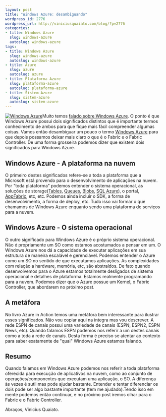 ```yaml
--- 
layout: post
title: "Windows Azure: desambiguando"
wordpress_id: 2776
wordpress_url: http://viniciusquaiato.com/blog/?p=2776
categories: 
- title: Windows Azure
  slug: windows-azure
  autoslug: windows-azure
tags: 
- title: Windows Azure
  slug: windows-azure
  autoslug: windows-azure
- title: Azure
  slug: azure
  autoslug: azure
- title: Plataforma Azure
  slug: plataforma-azure
  autoslug: plataforma-azure
- title: Sistem Azure
  slug: sistem-azure
  autoslug: sistem-azure
---
```

[![Windows Azure](http://viniciusquaiato.com/images_posts/azure-150x150.png "Windows Azure")](http://viniciusquaiato.com/images_posts/azure.png)Muito temos [falado sobre Windows Azure](http://viniciusquaiato.com/blog/category/windows-azure/). O ponto é que Windows Azure possui dois significados distintos que é importante termos conhecimento de ambos para que fique mais fácil compreender algumas coisas. Vamos então desambiguar um pouco o termo [Windows Azure](http://azure.com) para que depois possamos deixar mais claro o que é o Fabric e o Fabric Controller. De uma forma grosseira podemos dizer que existem dois significados para Windows Azure.

## Windows Azure - A plataforma na nuvem
O primeiro destes significados refere-se a toda a plataforma que a Microsoft está provendo para o desenvolvimento de aplicações na nuvem. Por "toda plataforma" podemos entender o sistema operacional, as soluções de storage([Tables](http://msdn.microsoft.com/en-us/library/dd179423.aspx), [Queues](http://msdn.microsoft.com/en-us/library/dd179363.aspx), [Blobs](http://msdn.microsoft.com/en-us/library/dd135733.aspx), [SQL Azure](http://msdn.microsoft.com/en-us/library/ff937661.aspx)), o portal, [AppFabric](http://msdn.microsoft.com/en-us/library/ee922714.aspx), etc, etc. Podemos ainda incluir o SDK, a forma de desenvolvimento, a forma de deploy, etc. Tudo isso vai formar o que chamamos de Windows Azure enquanto sendo uma plataforma de serviços para a nuvem.

## Windows Azure - O sistema operacional
O outro significado para Windows Azure é o próprio sistema operacional. Não é propriamente um SO como estamos acostumados a pensar em um. O Windows Azure nos dá a capacidade de executar aplicações em sua estrutura de maneira escalável e gerenciável. Podemos entender o Azure como um SO no sentido de que executamos aplicações. As complexidades com relação a hardware, memória, etc, são abstraídos. De fato quando desenvolvemos para o Azure estamos totalmente desligados de sistema operacional e detalhes de plataforma. Estamos realmente programando para a nuvem. Podemos dizer que o Azure possue um Kernel, o Fabric Controller, que abordarem no próximo post.

## A metáfora
No livro Azure in Action temos uma metáfora bem interessante para ilustrar esses significados. Não vou copiar aqui na íntegra mas vou descrever. A rede ESPN de canais possui uma variedade de canais (ESPN, ESPN2, ESPN News, etc). Quando falamos ESPN podemos nos referir a um destes canais como a toda a rede de canais. Desta forma é preciso se atentar ao contexto para saber exatamente de "qual" Windows Azure estamos falando.

## Resumo
Quando falamos em Windows Azure podemos nos referir a toda plataforma oferecida para execução de aplicativos na nuvem, como ao conjunto de operações/componentes que executam uma aplicação, o SO. A diferença às vezes é sutil mas pode ajudar bastante. Entender e tentar diferenciar os dois pode ser algo bastante importante (tem me ajudado).Tendo isso em mente podemos então continuar, e no próximo post iremos olhar para o Fabric e o Fabric Controller.

Abraços,
Vinicius Quaiato.
